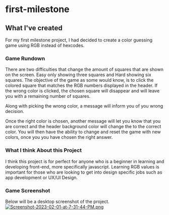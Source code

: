 # first-milestone
## What I've created
For my first milestone project, I had decided to create a color guessing game using RGB instead of hexcodes. 

### Game Rundown
There are two difficulties that change the amount of squares that are shown on the screen. 
Easy only showing three squares and Hard showing six squares. The objective of the game as some would know, is to click the colored square that matches the RGB numbers displayed in the header. If the wrong color is clicked, the chosen square will disappear and will leave you  with a remaining number of squares. 

Along with picking the wrong color, a message will inform you of you wrong decision. 

Once the right color is chosen, another message will let you know that you are correct and the header background color will change the to the correct color. You will then have the ability to change and reset the game with new colors, once you you have chosen the right answer. 

### What I think About this Project
I think this project is for perfect for anyone who is a beginner in learning and developing front-end, more specifically javascript. Learning RGB values is important for those who are looking to get into design specific jobs such as app development or UX/UI Design.

### Game Screenshot
Below will be a desktop screenshot of the project.
[![Screenshot-2023-02-01-at-7-31-44-PM.png](https://i.postimg.cc/FH5nyvQ3/Screenshot-2023-02-01-at-7-31-44-PM.png)](https://postimg.cc/jLcXTG2S)